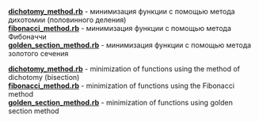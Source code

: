 [**dichotomy_method.rb**](dichotomy_method.rb) - минимизация функции с помощью метода дихотомии (половинного деления)  
[**fibonacci_method.rb**](fibonacci_method.rb) - минимизация функции с помощью метода Фибоначчи  
[**golden_section_method.rb**](golden_section_method.rb) - минимизация функции с помощью метода золотого сечения

[**dichotomy_method.rb**](dichotomy_method.rb) - minimization of functions using the method of dichotomy (bisection)  
[**fibonacci_method.rb**](fibonacci_method.rb) - minimization of functions using the Fibonacci method  
[**golden_section_method.rb**](golden_section_method.rb) - minimization of functions using golden section method  
